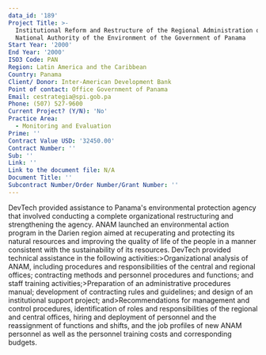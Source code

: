 ```yaml
---
data_id: '189'
Project Title: >-
  Institutional Reform and Restructure of the Regional Administration of the
  National Authority of the Environment of the Government of Panama
Start Year: '2000'
End Year: '2000'
ISO3 Code: PAN
Region: Latin America and the Caribbean
Country: Panama
Client/ Donor: Inter-American Development Bank
Point of contact: Office Government of Panama
Email: cestrategia@spi.gob.pa
Phone: (507) 527-9600
Current Project? (Y/N): 'No'
Practice Area:
  - Monitoring and Evaluation
Prime: ''
Contract Value USD: '32450.00'
Contract Number: ''
Sub: ''
Link: ''
Link to the document file: N/A
Document Title: ''
Subcontract Number/Order Number/Grant Number: ''
---
```

DevTech provided assistance to Panama's environmental protection agency that involved conducting a complete organizational restructuring and strengthening the agency. ANAM launched an environmental action program in the Darien region aimed at recuperating and protecting its natural resources and improving the quality of life of the people in a manner consistent with the sustainability of its resources. DevTech provided technical assistance in the following activities:>Organizational analysis of ANAM, including procedures and responsibilities of the central and regional offices; contracting methods and personnel procedures and functions; and staff training activities;>Preparation of an administrative procedures manual; development of contracting rules and guidelines; and design of an institutional support project; and>Recommendations for management and control procedures, identification of roles and responsibilities of the regional and central offices, hiring and deployment of personnel and the reassignment of functions and shifts, and the job profiles of new ANAM personnel as well as the personnel training costs and corresponding budgets.